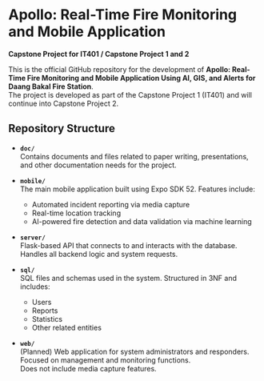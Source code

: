 # Apollo: Real-Time Fire Monitoring and Mobile Application

**Capstone Project for IT401 / Capstone Project 1 and 2**

This is the official GitHub repository for the development of **Apollo: Real-Time Fire Monitoring and Mobile Application Using AI, GIS, and Alerts for Daang Bakal Fire Station**.  
The project is developed as part of the Capstone Project 1 (IT401) and will continue into Capstone Project 2.

## Repository Structure

- **`doc/`**  
  Contains documents and files related to paper writing, presentations, and other documentation needs for the project.

- **`mobile/`**  
  The main mobile application built using Expo SDK 52. Features include:

  - Automated incident reporting via media capture
  - Real-time location tracking
  - AI-powered fire detection and data validation via machine learning

- **`server/`**  
  Flask-based API that connects to and interacts with the database. Handles all backend logic and system requests.

- **`sql/`**  
  SQL files and schemas used in the system. Structured in 3NF and includes:

  - Users
  - Reports
  - Statistics
  - Other related entities

- **`web/`**  
  (Planned) Web application for system administrators and responders.  
  Focused on management and monitoring functions.  
  Does not include media capture features.
